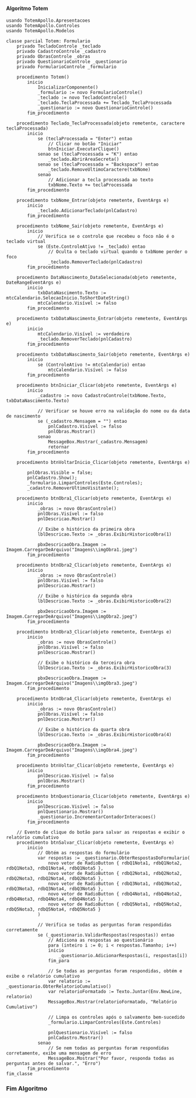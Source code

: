 #### Algoritmo Totem
    usando TotemApollo.Apresentacoes
    usando TotemApollo.Controles
    usando TotemApollo.Modelos

    classe parcial Totem: Formulario
        privado TecladoControle _teclado
        privado CadastroControle _cadastro
        privado ObrasControle _obras
        privado QuestionarioControle _questionario
        privado FormularioControle _formulario

        procedimento Totem()
            inicio
                InicializarComponente()
                _formulario := novo FormularioControle()
                _teclado := novo TecladoControle()
                _teclado.TeclaProcessada += Teclado_TeclaProcessada
                _questionario := novo QuestionarioControle()
            fim_procedimento

        procedimento Teclado_TeclaProcessada(objeto remetente, caractere teclaProcessada)
            inicio
                se (teclaProcessada = "Enter") entao
                    // Clicar no botão "Iniciar"
                    btnIniciar.ExecutarClique()
                senao se (teclaProcessada = "K") entao
                    _teclado.AbrirAreaSecreta()
                senao se (teclaProcessada = "Backspace") entao
                    _teclado.RemoveUltimoCaractere(txbNome)
                senao
                    // Adicionar a tecla processada ao texto
                    txbNome.Texto += teclaProcessada
            fim_procedimento

        procedimento txbNome_Entrar(objeto remetente, EventArgs e)
            inicio
                _teclado.AdicionarTeclado(pnlCadastro)
            fim_procedimento

        procedimento txbNome_Sair(objeto remetente, EventArgs e)
            inicio
                // Verifica se o controle que recebeu o foco não é o teclado virtual
                se (Este.ControleAtivo != _teclado) entao
                    // Oculta o teclado virtual quando o txbNome perder o foco
                    _teclado.RemoverTeclado(pnlCadastro)
            fim_procedimento

        procedimento DataNascimento_DataSelecionada(objeto remetente, DateRangeEventArgs e)
            inicio
                txbDataNascimento.Texto := mtcCalendario.SelecaoInicio.ToShortDateString()
                mtcCalendario.Visível := falso
            fim_procedimento

        procedimento txbDataNascimento_Entrar(objeto remetente, EventArgs e)
            inicio
                mtcCalendario.Visível := verdadeiro
                _teclado.RemoverTeclado(pnlCadastro)
            fim_procedimento

        procedimento txbDataNascimento_Sair(objeto remetente, EventArgs e)
            inicio
                se (ControleAtivo != mtcCalendario) entao
                    mtcCalendario.Visível := falso
            fim_procedimento

        procedimento btnIniciar_Clicar(objeto remetente, EventArgs e)
            inicio
                _cadastro := novo CadastroControle(txbNome.Texto, txbDataNascimento.Texto)

                // Verificar se houve erro na validação do nome ou da data de nascimento
                se (_cadastro.Mensagem = "") entao
                    pnlCadastro.Visível := falso
                    pnlObras.Mostrar()
                senao
                    MessageBox.Mostrar(_cadastro.Mensagem)
                    retornar
            fim_procedimento

        procedimento btnVoltarInicio_Clicar(objeto remetente, EventArgs e)
        
            pnlObras.Visible = false;
            pnlCadastro.Show();
            _formulario.LimparControles(Este.Controles);
            _cadastro.RemoverUltimoVisitante();
        
        procedimento btnObra1_Clicar(objeto remetente, EventArgs e)
            inicio
                _obras := novo ObrasControle()
                pnlObras.Visível := falso
                pnlDescricao.Mostrar()

                // Exibe o histórico da primeira obra
                lblDescricao.Texto := _obras.ExibirHistoricoObra(1)

                pbxDescricaoObra.Imagem := Imagem.CarregarDeArquivo("Imagens\\imgObra1.jpeg")
            fim_procedimento

        procedimento btnObra2_Clicar(objeto remetente, EventArgs e)
            inicio
                _obras := novo ObrasControle()
                pnlObras.Visível := falso
                pnlDescricao.Mostrar()

                // Exibe o histórico da segunda obra
                lblDescricao.Texto := _obras.ExibirHistoricoObra(2)

                pbxDescricaoObra.Imagem := Imagem.CarregarDeArquivo("Imagens\\imgObra2.jpeg")
            fim_procedimento

        procedimento btnObra3_Clicar(objeto remetente, EventArgs e)
            inicio
                _obras := novo ObrasControle()
                pnlObras.Visível := falso
                pnlDescricao.Mostrar()

                // Exibe o histórico da terceira obra
                lblDescricao.Texto := _obras.ExibirHistoricoObra(3)

                pbxDescricaoObra.Imagem := Imagem.CarregarDeArquivo("Imagens\\imgObra3.jpeg")
            fim_procedimento

        procedimento btnObra4_Clicar(objeto remetente, EventArgs e)
            inicio
                _obras := novo ObrasControle()
                pnlObras.Visível := falso
                pnlDescricao.Mostrar()

                // Exibe o histórico da quarta obra
                lblDescricao.Texto := _obras.ExibirHistoricoObra(4)

                pbxDescricaoObra.Imagem := Imagem.CarregarDeArquivo("Imagens\\imgObra4.jpeg")
            fim_procedimento

        procedimento btnVoltar_Clicar(objeto remetente, EventArgs e)
            inicio
                pnlDescricao.Visível := falso
                pnlObras.Mostrar()
            fim_procedimento

        procedimento btnQuestionario_Clicar(objeto remetente, EventArgs e)
            inicio
                pnlDescricao.Visível := falso
                pnlQuestionario.Mostrar()
                _questionario.IncrementarContadorInteracoes()
            fim_procedimento

        // Evento de clique do botão para salvar as respostas e exibir o relatório cumulativo
        procedimento btnSalvar_Clicar(objeto remetente, EventArgs e)
            inicio
                // Obtém as respostas do formulário
                var respostas := _questionario.ObterRespostasDoFormulario(
                    novo vetor de RadioButton { rdbQ1Nota1, rdbQ1Nota2, rdbQ1Nota3, rdbQ1Nota4, rdbQ1Nota5 },
                    novo vetor de RadioButton { rdbQ2Nota1, rdbQ2Nota2, rdbQ2Nota3, rdbQ2Nota4, rdbQ2Nota5 },
                    novo vetor de RadioButton { rdbQ3Nota1, rdbQ3Nota2, rdbQ3Nota3, rdbQ3Nota4, rdbQ3Nota5 },
                    novo vetor de RadioButton { rdbQ4Nota1, rdbQ4Nota2, rdbQ4Nota3, rdbQ4Nota4, rdbQ4Nota5 },
                    novo vetor de RadioButton { rdbQ5Nota1, rdbQ5Nota2, rdbQ5Nota3, rdbQ5Nota4, rdbQ5Nota5 }
                )

                // Verifica se todas as perguntas foram respondidas corretamente
                se (_questionario.ValidarRespostas(respostas)) entao
                    // Adiciona as respostas ao questionário
                    para (inteiro i := 0; i < respostas.Tamanho; i++)
                    inicio
                        _questionario.AdicionarRespostas(i, respostas[i])
                    fim_para

                    // Se todas as perguntas foram respondidas, obtém e exibe o relatório cumulativo
                    var relatorio := _questionario.ObterRelatorioCumulativo()
                    var relatorioFormatado := Texto.Juntar(Env.NewLine, relatorio)
                    MessageBox.Mostrar(relatorioFormatado, "Relatório Cumulativo")

                    // Limpa os controles após o salvamento bem-sucedido
                    _formulario.LimparControles(Este.Controles)

                    pnlQuestionario.Visível := falso
                    pnlCadastro.Mostrar()
                senao
                    // Se nem todas as perguntas foram respondidas corretamente, exibe uma mensagem de erro
                    MessageBox.Mostrar("Por favor, responda todas as perguntas antes de salvar.", "Erro")
            fim_procedimento
    fim_classe
### Fim Algoritmo
